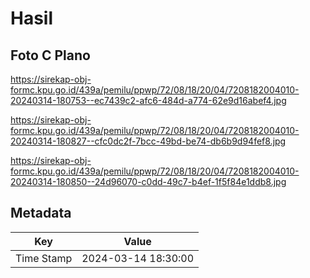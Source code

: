 # Hasil

## Foto C Plano

https://sirekap-obj-formc.kpu.go.id/439a/pemilu/ppwp/72/08/18/20/04/7208182004010-20240314-180753--ec7439c2-afc6-484d-a774-62e9d16abef4.jpg

https://sirekap-obj-formc.kpu.go.id/439a/pemilu/ppwp/72/08/18/20/04/7208182004010-20240314-180827--cfc0dc2f-7bcc-49bd-be74-db6b9d94fef8.jpg

https://sirekap-obj-formc.kpu.go.id/439a/pemilu/ppwp/72/08/18/20/04/7208182004010-20240314-180850--24d96070-c0dd-49c7-b4ef-1f5f84e1ddb8.jpg


## Metadata

| Key        | Value               |
| ---------- | ------------------- |
| Time Stamp | 2024-03-14 18:30:00 |



